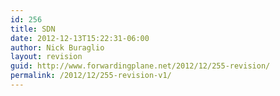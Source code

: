 ```yaml
---
id: 256
title: SDN
date: 2012-12-13T15:22:31-06:00
author: Nick Buraglio
layout: revision
guid: http://www.forwardingplane.net/2012/12/255-revision/
permalink: /2012/12/255-revision-v1/
---
```

